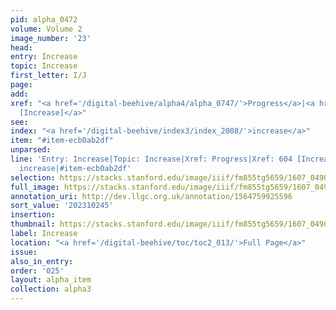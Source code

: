 ```yaml
---
pid: alpha_0472
volume: Volume 2
image_number: '23'
head:
entry: Increase
topic: Increase
first_letter: I/J
page:
add:
xref: "<a href='/digital-beehive/alpha4/alpha_0747/'>Progress</a>|<a href='/digital-beehive/num3/num_0797/'>604
  [Increase]</a>"
see:
index: "<a href='/digital-beehive/index3/index_2008/'>increase</a>"
item: "#item-ecb0ab2df"
unparsed:
line: 'Entry: Increase|Topic: Increase|Xref: Progress|Xref: 604 [Increase]|Index:
  increase|#item-ecb0ab2df'
selection: https://stacks.stanford.edu/image/iiif/fm855tg5659/1607_0490/258,245,3086,413/full/0/default.jpg
full_image: https://stacks.stanford.edu/image/iiif/fm855tg5659/1607_0490/full/full/0/default.jpg
annotation_uri: http://dev.llgc.org.uk/annotation/1564759925596
sort_value: '202310245'
insertion:
thumbnail: https://stacks.stanford.edu/image/iiif/fm855tg5659/1607_0490/258,245,600,180/250,/0/default.jpg
label: Increase
location: "<a href='/digital-beehive/toc/toc2_013/'>Full Page</a>"
issue:
also_in_entry:
order: '025'
layout: alpha_item
collection: alpha3
---
```

